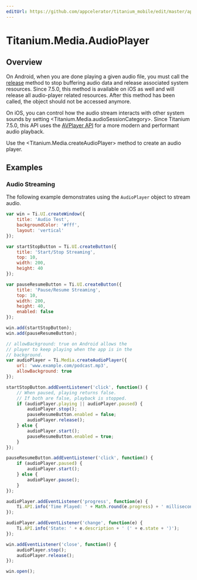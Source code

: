 ```yaml
---
editUrl: https://github.com/appcelerator/titanium_mobile/edit/master/apidoc/Titanium/Media/AudioPlayer.yml
---
```

# Titanium.Media.AudioPlayer

<TypeHeader/>

## Overview

On Android, when you are done playing a given audio file, you must call the
[release](Titanium.Media.AudioPlayer.release) method to stop buffering audio data and
release associated system resources. Since 7.5.0, this method is available on iOS as well
and will release all audio-player related resources. After this method has been called,
the object should not be accessed anymore.

On iOS, you can control how the audio stream interacts with other system sounds
by setting <Titanium.Media.audioSessionCategory>. Since Titanium 7.5.0, this API
uses the [AVPlayer API](https://developer.apple.com/documentation/avfoundation/avplayer) for a more modern
and performant audio playback.

Use the <Titanium.Media.createAudioPlayer> method to create an audio player.

## Examples

### Audio Streaming

The following example demonstrates using the `AudioPlayer` object to stream audio.

``` js
var win = Ti.UI.createWindow({
    title: 'Audio Test',
    backgroundColor: '#fff',
    layout: 'vertical'
});

var startStopButton = Ti.UI.createButton({
    title: 'Start/Stop Streaming',
    top: 10,
    width: 200,
    height: 40
});

var pauseResumeButton = Ti.UI.createButton({
    title: 'Pause/Resume Streaming',
    top: 10,
    width: 200,
    height: 40,
    enabled: false
});

win.add(startStopButton);
win.add(pauseResumeButton);

// allowBackground: true on Android allows the
// player to keep playing when the app is in the
// background.
var audioPlayer = Ti.Media.createAudioPlayer({
    url: 'www.example.com/podcast.mp3',
    allowBackground: true
});

startStopButton.addEventListener('click', function() {
    // When paused, playing returns false.
    // If both are false, playback is stopped.
    if (audioPlayer.playing || audioPlayer.paused) {
        audioPlayer.stop();
        pauseResumeButton.enabled = false;
        audioPlayer.release();
    } else {
        audioPlayer.start();
        pauseResumeButton.enabled = true;
    }
});

pauseResumeButton.addEventListener('click', function() {
    if (audioPlayer.paused) {
        audioPlayer.start();
    } else {
        audioPlayer.pause();
    }
});

audioPlayer.addEventListener('progress', function(e) {
    Ti.API.info('Time Played: ' + Math.round(e.progress) + ' milliseconds');
});

audioPlayer.addEventListener('change', function(e) {
    Ti.API.info('State: ' + e.description + ' (' + e.state + ')');
});

win.addEventListener('close', function() {
    audioPlayer.stop();
    audioPlayer.release();
});

win.open();
```

<ApiDocs/>
